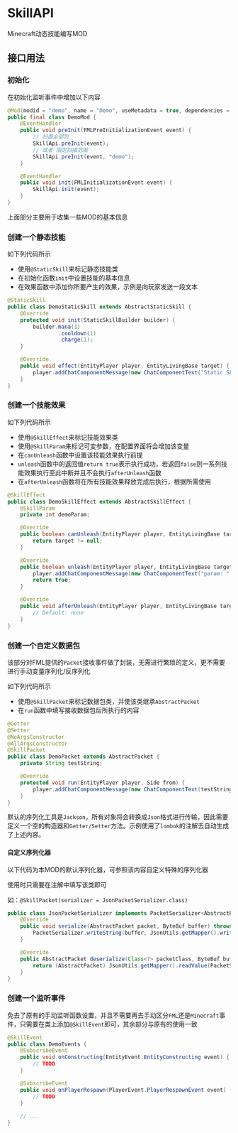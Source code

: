 # SkillAPI

Minecraft动态技能编写MOD

## 接口用法

### 初始化

在初始化监听事件中增加以下内容

```java
@Mod(modid = "demo", name = "Demo", useMetadata = true, dependencies = "required-after:skillapi")
public final class DemoMod {
    @EventHandler
    public void preInit(FMLPreInitializationEvent event) {
        // 扫面全部包
        SkillApi.preInit(event);
        // 或者 限定扫描范围
        SkillApi.preInit(event, "demo");
    }

    @EventHandler
    public void init(FMLInitializationEvent event) {
        SkillApi.init(event);
    }
}
```

上面部分主要用于收集一些MOD的基本信息

### 创建一个静态技能

如下列代码所示
- 使用`@StaticSkill`来标记静态技能类
- 在初始化函数`init`中设置技能的基本信息
- 在效果函数中添加你所要产生的效果，示例是向玩家发送一段文本

```java
@StaticSkill
public class DemoStaticSkill extends AbstractStaticSkill {
    @Override
    protected void init(StaticSkillBuilder builder) {
        builder.mana(1)
                .cooldown(1)
                .charge(1);
    }

    @Override
    public void effect(EntityPlayer player, EntityLivingBase target) {
        player.addChatComponentMessage(new ChatComponentText("Static Skill!"));
    }
}
```

### 创建一个技能效果

如下列代码所示

- 使用`@SkillEffect`来标记技能效果类
- 使用`@SkillParam`来标记可变参数，在配置界面将会增加该变量
- 在`canUnleash`函数中设置该技能效果执行前提
- `unleash`函数中的返回值`return true`表示执行成功，若返回`false`则一系列技能效果执行至此中断并且不会执行`afterUnleash`函数
- 在`afterUnleash`函数将在所有技能效果释放完成后执行，根据所需使用

```java
@SkillEffect
public class DemoSkillEffect extends AbstractSkillEffect {
    @SkillParam
    private int demoParam;

    @Override
    public boolean canUnleash(EntityPlayer player, EntityLivingBase target) {
        return target != null;
    }

    @Override
    public boolean unleash(EntityPlayer player, EntityLivingBase target) {
        player.addChatComponentMessage(new ChatComponentText("param: " + demoParam));
        return true;
    }

    @Override
    public void afterUnleash(EntityPlayer player, EntityLivingBase target) {
        // Default: none
    }
}
```

### 创建一个自定义数据包

该部分对FML提供的`Packet`接收事件做了封装，无需进行繁琐的定义，更不需要进行手动变量序列化/反序列化

如下列代码所示
- 使用`@SkillPacket`来标记数据包类，并使该类继承`AbstractPacket`
- 在`run`函数中填写接收数据包后所执行的内容

```java
@Getter
@Setter
@NoArgsConstructor
@AllArgsConstructor
@SkillPacket
public class DemoPacket extends AbstractPacket {
    private String testString;

    @Override
    protected void run(EntityPlayer player, Side from) {
        player.addChatComponentMessage(new ChatComponentText(testString));
    }
}
```

默认的序列化工具是`Jackson`，所有对象将会转换成`Json`格式进行传输，因此需要定义一个空的构造器和`Getter/Setter`方法。示例使用了`lombok`的注解去自动生成了上述内容。

#### 自定义序列化器

以下代码为本MOD的默认序列化器，可参照该内容自定义特殊的序列化器

使用时只需要在注解中填写该类即可

如：`@SkillPacket(serializer = JsonPacketSerializer.class)`

```java
public class JsonPacketSerializer implements PacketSerializer<AbstractPacket> {
    @Override
    public void serialize(AbstractPacket packet, ByteBuf buffer) throws Exception {
        PacketSerializer.writeString(buffer, JsonUtils.getMapper().writeValueAsString(packet));
    }

    @Override
    public AbstractPacket deserialize(Class<?> packetClass, ByteBuf buffer) throws Exception {
        return (AbstractPacket) JsonUtils.getMapper().readValue(PacketSerializer.readString(buffer), packetClass);
    }
}
```

### 创建一个监听事件

免去了原有的手动监听函数设置，并且不需要再去手动区分`FML`还是`Minecraft`事件，只需要在类上添加`@SkillEvent`即可，其余部分与原有的使用一致

```java
@SkillEvent
public class DemoEvents {
    @SubscribeEvent
    public void onConstructing(EntityEvent.EntityConstructing event) {
        // TODO
    }

    @SubscribeEvent
    public void onPlayerRespawn(PlayerEvent.PlayerRespawnEvent event) {
        // TODO
    }
    
    // ...
}
```